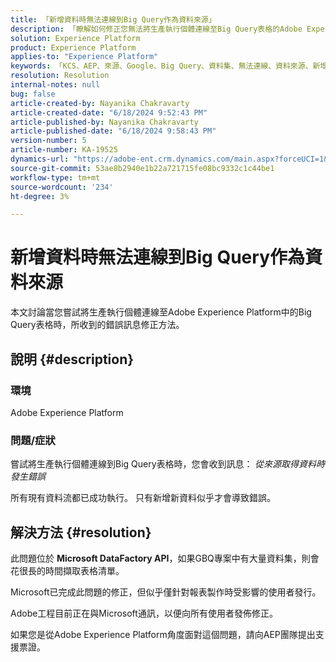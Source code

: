```yaml
---
title: 「新增資料時無法連線到Big Query作為資料來源」
description: 「瞭解如何修正您無法將生產執行個體連線至Big Query表格的Adobe Experience Platform問題。」
solution: Experience Platform
product: Experience Platform
applies-to: "Experience Platform"
keywords: 「KCS、AEP、來源、Google、Big Query、資料集、無法連線、資料來源、新增資料、Adobe Experience Platform、常見問題集」
resolution: Resolution
internal-notes: null
bug: false
article-created-by: Nayanika Chakravarty
article-created-date: "6/18/2024 9:52:43 PM"
article-published-by: Nayanika Chakravarty
article-published-date: "6/18/2024 9:58:43 PM"
version-number: 5
article-number: KA-19525
dynamics-url: "https://adobe-ent.crm.dynamics.com/main.aspx?forceUCI=1&pagetype=entityrecord&etn=knowledgearticle&id=96f3dd12-bd2d-ef11-840a-000d3a5b439f"
source-git-commit: 53ae8b2940e1b22a721715fe08bc9332c1c44be1
workflow-type: tm+mt
source-wordcount: '234'
ht-degree: 3%

---
```


# 新增資料時無法連線到Big Query作為資料來源


本文討論當您嘗試將生產執行個體連線至Adobe Experience Platform中的Big Query表格時，所收到的錯誤訊息修正方法。

## 說明 {#description}


### 環境

Adobe Experience Platform

### <b>問題/症狀</b>

嘗試將生產執行個體連線到Big Query表格時，您會收到訊息：<b> </b>*從來源取得資料時發生錯誤*

所有現有資料流都已成功執行。 只有新增新資料似乎才會導致錯誤。


## 解決方法 {#resolution}


此問題位於 <b>Microsoft DataFactory API</b>，如果GBQ專案中有大量資料集，則會花很長的時間擷取表格清單。

Microsoft已完成此問題的修正，但似乎僅針對報表製作時受影響的使用者發行。

Adobe工程目前正在與Microsoft通訊，以便向所有使用者發佈修正。

如果您是從Adobe Experience Platform角度面對這個問題，請向AEP團隊提出支援票證。
